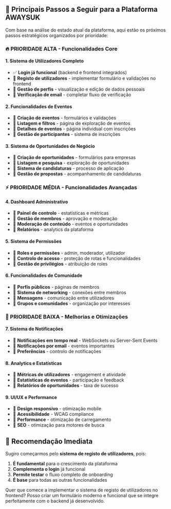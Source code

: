 
## 🎯 **Principais Passos a Seguir para a Plataforma AWAYSUK**

Com base na análise do estado atual da plataforma, aqui estão os próximos passos estratégicos organizados por prioridade:

### **🔥 PRIORIDADE ALTA - Funcionalidades Core**

#### 1. **Sistema de Utilizadores Completo**
- ✅ **Login já funcional** (backend e frontend integrados)
- 🔄 **Registo de utilizadores** - implementar formulário e validações no frontend
- 🔄 **Gestão de perfis** - visualização e edição de dados pessoais
- 🔄 **Verificação de email** - completar fluxo de verificação

#### 2. **Funcionalidades de Eventos**
- 🔄 **Criação de eventos** - formulários e validações
- 🔄 **Listagem e filtros** - página de exploração de eventos
- 🔄 **Detalhes de eventos** - página individual com inscrições
- 🔄 **Gestão de participantes** - sistema de inscrições

#### 3. **Sistema de Oportunidades de Negócio**
- 🔄 **Criação de oportunidades** - formulários para empresas
- 🔄 **Listagem e pesquisa** - exploração de oportunidades
- 🔄 **Sistema de candidaturas** - processo de aplicação
- 🔄 **Gestão de propostas** - acompanhamento de candidaturas

### **⚡ PRIORIDADE MÉDIA - Funcionalidades Avançadas**

#### 4. **Dashboard Administrativo**
- 🔄 **Painel de controlo** - estatísticas e métricas
- 🔄 **Gestão de membros** - aprovação e moderação
- 🔄 **Moderação de conteúdo** - eventos e oportunidades
- 🔄 **Relatórios** - analytics da plataforma

#### 5. **Sistema de Permissões**
- 🔄 **Roles e permissões** - admin, moderador, utilizador
- 🔄 **Controlo de acesso** - proteção de rotas e funcionalidades
- 🔄 **Gestão de privilégios** - atribuição de roles

#### 6. **Funcionalidades de Comunidade**
- 🔄 **Perfis públicos** - páginas de membros
- 🔄 **Sistema de networking** - conexões entre membros
- 🔄 **Mensagens** - comunicação entre utilizadores
- 🔄 **Grupos e comunidades** - organização por interesses

### **🎨 PRIORIDADE BAIXA - Melhorias e Otimizações**

#### 7. **Sistema de Notificações**
- 🔄 **Notificações em tempo real** - WebSockets ou Server-Sent Events
- 🔄 **Notificações por email** - eventos importantes
- 🔄 **Preferências** - controlo de notificações

#### 8. **Analytics e Estatísticas**
- 🔄 **Métricas de utilizadores** - engagement e atividade
- 🔄 **Estatísticas de eventos** - participação e feedback
- 🔄 **Relatórios de oportunidades** - taxa de sucesso

#### 9. **UI/UX e Performance**
- 🔄 **Design responsivo** - otimização mobile
- 🔄 **Acessibilidade** - WCAG compliance
- 🔄 **Performance** - otimização de carregamento
- 🔄 **SEO** - otimização para motores de busca

## 🚀 **Recomendação Imediata**

Sugiro começarmos pelo **sistema de registo de utilizadores**, pois:

1. **É fundamental** para o crescimento da plataforma
2. **Complementa o login** já funcional
3. **Permite testar** o fluxo completo de onboarding
4. **É base** para todas as outras funcionalidades

Quer que comece a implementar o sistema de registo de utilizadores no frontend? Posso criar um formulário moderno e funcional que se integre perfeitamente com o backend já desenvolvido.
        
